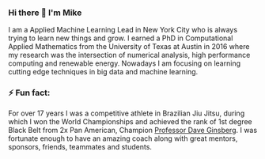 ### Hi there 👋 I'm Mike

I am a Applied Machine Learning Lead in New York City who is always trying to learn new things and grow. I earned a PhD in Computational Applied Mathematics from the University of Texas at Austin in 2016 where my research was the intersection of numerical analysis, high performance computing and renewable energy. Nowadays I am focusing on learning cutting edge techniques in big data and machine learning.

<!-- ### 🌱 I’m currently learning  -->

<!-- ### 👯 I’m looking to collaborate on  -->

<!-- ### 📫 How to reach me:

![Twitter URL](https://img.shields.io/twitter/url?label=twitter&style=social&url=https%3A%2F%2Ftwitter.com%2Fmdh266)
 -->
### ⚡ Fun fact:

For over 17 years I was a competitive athlete in Brazilian Jiu Jitsu, during which I won the World Championships and achieved the rank of 1st degree Black Belt from 2x Pan American, Champion [Professor Dave Ginsberg](https://www.ginsbergacademy.com/). I was fortunate enough to have an amazing coach along with great mentors, sponsors, friends, teammates and students.
